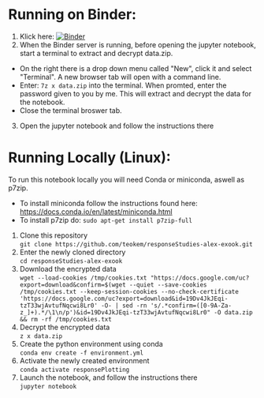 # Running on Binder:

1. Klick here: [![Binder](https://mybinder.org/badge_logo.svg)](https://mybinder.org/v2/gh/teokem/responseStudies-alex-exook/HEAD)
2. When the Binder server is running, before opening the jupyter notebook, start a terminal to extract and decrypt data.zip.
 * On the right there is a drop down menu called "New", click it and select "Terminal". A new browser tab will open with a command line.
 * Enter: `7z x data.zip` into the terminal. When promted, enter the password given to you by me. This will extract and decrypt the data for the notebook.
 * Close the terminal broswer tab.
3. Open the jupyter notebook and follow the instructions there

# Running Locally (Linux):
To run this notebook locally you will need Conda or miniconda, aswell as p7zip.
* To install miniconda follow the instructions found here: https://docs.conda.io/en/latest/miniconda.html
* To install p7zip do: `sudo apt-get install p7zip-full`

1. Clone this repository\
`git clone https://github.com/teokem/responseStudies-alex-exook.git`
3. Enter the newly cloned directory\
`cd responseStudies-alex-exook`
4. Download the encrypted data\
`wget --load-cookies /tmp/cookies.txt "https://docs.google.com/uc?export=download&confirm=$(wget --quiet --save-cookies /tmp/cookies.txt --keep-session-cookies --no-check-certificate 'https://docs.google.com/uc?export=download&id=19Dv4JkJEqi-tzT33wjAvtufNqcwi8Lr0' -O- | sed -rn 's/.*confirm=([0-9A-Za-z_]+).*/\1\n/p')&id=19Dv4JkJEqi-tzT33wjAvtufNqcwi8Lr0" -O data.zip && rm -rf /tmp/cookies.txt`
5. Decrypt the encrypted data\
`z x data.zip`
6. Create the python environment using conda\
`conda env create -f environment.yml`
7. Activate the newly created environment\
`conda activate responsePlotting`
8. Launch the notebook, and follow the instructions there\
`jupyter notebook`
